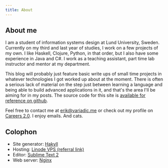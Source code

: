 ```yaml
---
title: About
---
```


## About me

I am a student of information systems design at Lund University, Sweden. Currently on my third and last year of studies, I work on a few projects of my own. I like Haskell, Clojure, Python, in that order, but I also have some experience in Java and C#. I work as a teaching assistant, part time lab instructor and mentor at my department.

This blog will probably just feature basic write ups of small time projects in whatever technologies I got worked up about at the moment. There is often a serious lack of material on the step just between learning a language and being able to build advanced applications in it, and that's the area I'll be aiming for in my posts. The source code for this site is [available for reference on github][variadicgh].

Feel free to contact me at <erik@variadic.me> or check out my profile on [Careers 2.0][careers]. I enjoy emails. And cats.

## Colophon

- Site generator: [Hakyll][hakyll]
- Hosting: [Linode VPS (referral link)][linode]
- Editor: [Sublime Text 2][subl]
- Web server: [Nginx][nginx]

[hakyll]: http://jaspervdj.be/hakyll/
[markdown]: http://daringfireball.net/projects/markdown/
[subl]: http://www.sublimetext.com/2
[nginx]: http://nginx.org/
[linode]: http://www.linode.com/?r=149bc10682eeaffb72d9bd6e7a4e722c5687768a
[variadicgh]: https://github.com/eakron/variadic.me
[careers]: http://careers.stackoverflow.com/eakron
